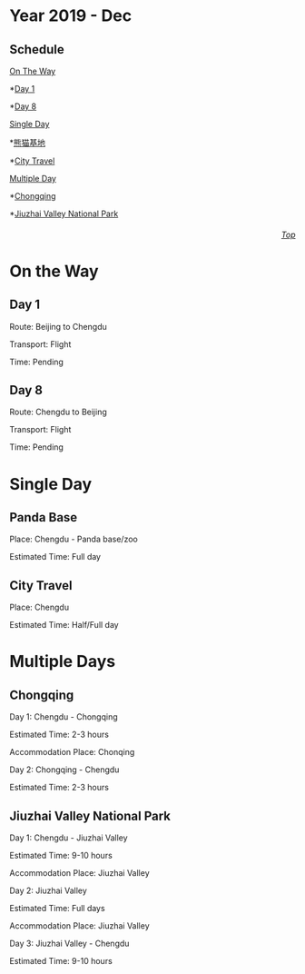 Year 2019 - Dec
=============================
## Schedule
[On The Way](#On-The-Way)

*[Day 1](#Day-1)

*[Day 8](#Day-8)

[Single Day](#Single-Day)

*[熊猫基地](#Panda-Base)

*[City Travel](#City-Travel)

[Multiple Day](#Multiple-Days)

*[Chongqing](#Chongqing)

*[Jiuzhai Valley National Park](#Jiuzhai-Valley-National-Park)

###### <p dir='rtl' align='right'>[Top](#Table-of-contents)</p>
# On the Way
## Day 1
Route: Beijing to Chengdu

Transport: Flight

Time: Pending

## Day 8
Route: Chengdu to Beijing

Transport: Flight

Time: Pending

# Single Day
## Panda Base
Place: Chengdu - Panda base/zoo

Estimated Time: Full day

## City Travel
Place: Chengdu

Estimated Time: Half/Full day

# Multiple Days
## Chongqing
Day 1: Chengdu - Chongqing

Estimated Time: 2-3 hours

Accommodation Place: Chonqing

Day 2: Chongqing - Chengdu

Estimated Time: 2-3 hours

## Jiuzhai Valley National Park
Day 1: Chengdu - Jiuzhai Valley

Estimated Time: 9-10 hours

Accommodation Place: Jiuzhai Valley

Day 2: Jiuzhai Valley

Estimated Time: Full days

Accommodation Place: Jiuzhai Valley

Day 3: Jiuzhai Valley - Chengdu

Estimated Time: 9-10 hours



